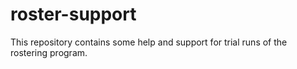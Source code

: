 # roster-support
This repository contains some help and support for trial runs of the rostering program.
